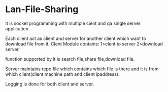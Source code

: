 # Lan-File-Sharing
It is socket programming with multiple cient and qa single server application.

Each client act as client and server for another client which want to download file from it.
Clent Module contains:
1>clent to server
2>download server

function supported by it is search file,share file,download file.


Server maintains repo file
which contains which file is there and it is from which client(client machine path and client ipaddress).


Logging is done for both client and server.
